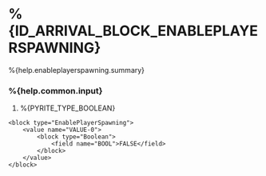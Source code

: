 # %{ID_ARRIVAL_BLOCK_ENABLEPLAYERSPAWNING}

%{help.enableplayerspawning.summary}

### %{help.common.input}

1. %{PYRITE_TYPE_BOOLEAN}

```
<block type="EnablePlayerSpawning">
    <value name="VALUE-0">
        <block type="Boolean">
            <field name="BOOL">FALSE</field>
        </block>
    </value>
</block>
```